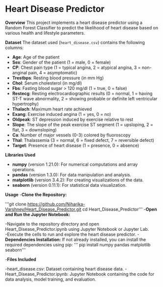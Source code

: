# Heart Disease Predictor

**Overview**
This project implements a heart disease predictor using a Random Forest Classifier to predict the likelihood of heart disease based on various health and lifestyle parameters.

**Dataset**
The dataset used (`heart_disease.csv`) contains the following columns:

- **Age**: Age of the patient
- **Sex**: Gender of the patient (1 = male, 0 = female)
- **CP**: Chest pain type (1 = typical angina, 2 = atypical angina, 3 = non-anginal pain, 4 = asymptomatic)
- **Trestbps**: Resting blood pressure (in mm Hg)
- **Chol**: Serum cholesterol (in mg/dl)
- **Fbs**: Fasting blood sugar > 120 mg/dl (1 = true, 0 = false)
- **Restecg**: Resting electrocardiographic results (0 = normal, 1 = having ST-T wave abnormality, 2 = showing probable or definite left ventricular hypertrophy)
- **Thalach**: Maximum heart rate achieved
- **Exang**: Exercise induced angina (1 = yes, 0 = no)
- **Oldpeak**: ST depression induced by exercise relative to rest
- **Slope**: The slope of the peak exercise ST segment (1 = upsloping, 2 = flat, 3 = downsloping)
- **Ca**: Number of major vessels (0-3) colored by fluoroscopy
- **Thal**: Thalassemia (3 = normal, 6 = fixed defect, 7 = reversible defect)
- **Target**: Presence of heart disease (1 = presence, 0 = absence)

**Libraries Used**
- **numpy** (version 1.21.0): For numerical computations and array operations.
- **pandas** (version 1.3.0): For data manipulation and analysis.
- **matplotlib** (version 3.4.2): For creating visualizations of the data.
- **seaborn** (version 0.11.1): For statistical data visualization.

**Usage**
-**Clone the Repository:**

'''git clone https://github.com/Niharika-Varshney/Heart_Disease_Predictor.git
cd Heart_Disease_Predictor'''
-**Open and Run the Jupyter Notebook:**

-Navigate to the repository directory and open Heart_Disease_Predictor.ipynb using Jupyter Notebook or Jupyter Lab.<br>
-Execute the cells to run and explore the heart disease predictor.
-**Dependencies Installation:**
If not already installed, you can install the required dependencies using pip:
'''
pip install numpy pandas matplotlib seaborn'''

-**Files Included**

-heart_disease.csv: Dataset containing heart disease data.
-Heart_Disease_Predictor.ipynb: Jupyter Notebook containing the code for data analysis, model training, and evaluation.
